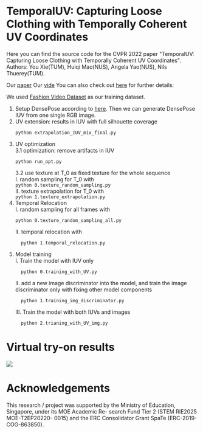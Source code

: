 # TemporalUV: Capturing Loose Clothing with Temporally Coherent UV Coordinates
Here you can find the source code for the CVPR 2022 paper "TemporalUV: Capturing Loose Clothing with Temporally Coherent UV Coordinates". Authors: You Xie(TUM), Huiqi Mao(NUS), Angela Yao(NUS), Nils Thuerey(TUM).

Our [paper](https://arxiv.org/pdf/2204.03671.pdf)
Our [vide](https://youtu.be/mDjzzMDy9Ko)
You can also check out [here](https://ge.in.tum.de/publications/temporaluv-capturing-loose-clothing-with-temporally-coherent-uv-coordinates/) for further details:

We used [Fashion Video Dataset](https://vision.cs.ubc.ca/datasets/fashion/) as our training dataset.

1. Setup DensePose according to [here](https://github.com/facebookresearch/Densepose). Then we can generate DensePose IUV from one single RGB image.
2. UV extension: results in IUV with full silhouette coverage  
    ```
    python extrapolation_IUV_mix_final.py
    ```
3. UV optimization  
    3.1 optimization: remove artifacts in IUV  
      ```
      python run_opt.py  
      ```  
    3.2 use texture at T_0 as fixed texture for the whole sequence  
        I. random sampling for T_0 with  
        ```
        python 0.texture_random_sampling.py  
        ```  
        II. texture extrapolation for T_0 with  
        ```
        python 1.texture_extrapolation.py
        ```  
4. Temporal Relocation  
    I. random sampling for all frames with  
      ```
      python 0.texture_random_sampling_all.py  
      ```
    II. temporal relocation with  
      ```
  		python 1.temporal_relocation.py  
      ```
5. Model training  
    I. Train the model with IUV only  
      ```
  		python 0.training_with_UV.py  
      ```
    II. add a new image discriminator into the model, and train the image discriminator only with fixing other model components  
      ```
  		python 1.training_img_discriminator.py  
      ```
    III. Train the model with both IUVs and images  
      ```
  		python 2.trianing_with_UV_img.py
      ```

# Virtual try-on results
  ![](virtual_try_on_results/output.gif)

# Acknowledgements
  This research / project was supported by the Ministry of Education, Singapore, under its MOE Academic Re- search Fund Tier 2 (STEM RIE2025 MOE-T2EP20220- 0015) and the ERC Consolidator Grant SpaTe (ERC-2019- COG-863850).
